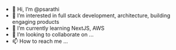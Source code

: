 - 👋 Hi, I’m @psarathi
- 👀 I’m interested in full stack development, architecture, building engaging products
- 🌱 I’m currently learning NextJS, AWS
- 💞️ I’m looking to collaborate on ...
- 📫 How to reach me ...

<!---
psarathi/psarathi is a ✨ special ✨ repository because its `README.md` (this file) appears on your GitHub profile.
You can click the Preview link to take a look at your changes.
--->
